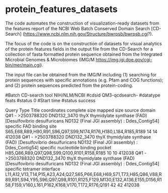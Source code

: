 # protein_features_datasets
The code automates the construction of visualization-ready datasets from the features report of the NCBI Web Batch Conserved Domain Search [CD-Search] (https://www.ncbi.nlm.nih.gov/Structure/bwrpsb/bwrpsb.cgi?).

The focus of the code is on the construction of datasets for visual analytics of the protein features fields in the output file from the CD-Search for a collection of fasta formatted protein sequence obtained from the Integrated Microbial Genomes & Microbiomes (IMG/M https://img.jgi.doe.gov/cgi-bin/mer/main.cgi).

The input file can be obtained from the IMG/M including (1) searching for protein sequences with specific annotations (e.g. Pfam and COG functions); and (2) protein sequences predicted from the protein-coding. 



#Batch CD-search tool	NIH/NLM/NCBI
#cdsid	QM3-qcdsearch-
#datatype	feats
#status	0
#Start time	
#status	success

Query	Type	Title	coordinates	complete size	mapped size	source domain
Q#1 - >2503788320 DND132_3470 thyX thymidylate synthase (FAD) [Desulfovibrio desulfuricans ND132 (Final JGI assembly) : Ddes_Contig54]	specific	FAD binding site	S65,E68,R89,H90,R91,S96,Q97,S99,N174,R176,H180,L184,R185,R189	14	14	412038
Q#1 - >2503788320 DND132_3470 thyX thymidylate synthase (FAD) [Desulfovibrio desulfuricans ND132 (Final JGI assembly) : Ddes_Contig54]	specific	nucleotide binding pocket	H85,Q86,R89,Q97,Q98,S99,Q100,R101,R158,R185	10	10	412038
Q#1 - >2503788320 DND132_3470 thyX thymidylate synthase (FAD) [Desulfovibrio desulfuricans ND132 (Final JGI assembly) : Ddes_Contig54]	specific	tetramer interface  L11,A12,V13,T14,P15,A23,A24,Q27,S65,P66,E68,H69,S71,T73,H85,Q86,V88,R89,R91,S94,Y95,S96,Q97,Q98,R101,R125,F129,M130,E132,A136,E155,D156,R158,F159,V160,L161,P162,K168,V170,T172,R176,Q191	42	42	412038
